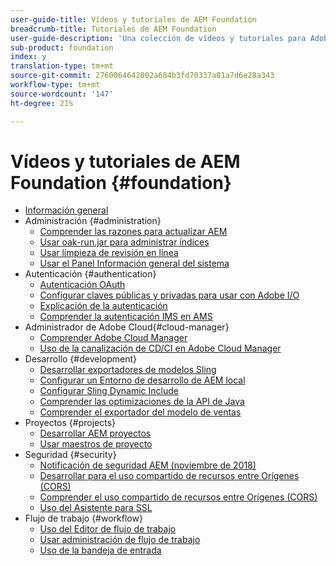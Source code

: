 ```yaml
---
user-guide-title: Vídeos y tutoriales de AEM Foundation
breadcrumb-title: Tutoriales de AEM Foundation
user-guide-description: 'Una colección de vídeos y tutoriales para Adobe Experience Manager Foundation. '
sub-product: foundation
index: y
translation-type: tm+mt
source-git-commit: 2760064642002a684b3fd70337a81a7d6e28a343
workflow-type: tm+mt
source-wordcount: '147'
ht-degree: 21%

---
```



# Vídeos y tutoriales de AEM Foundation {#foundation}

+ [Información general](./overview.md)
+ Administración {#administration}
   + [Comprender las razones para actualizar AEM](./administration/understand-reasons-to-upgrade.md)
   + [Usar oak-run.jar para administrar índices](./administration/use-oak-run-jar-to-manage-indexes.md)
   + [Usar limpieza de revisión en línea](./administration/use-online-revision-clean-up.md)
   + [Usar el Panel Información general del sistema](./administration/use-the-system-overview-dashboard.md)
+ Autenticación {#authentication}
   + [Autenticación OAuth](authentication/oauth-code-sample-develop.md)
   + [Configurar claves públicas y privadas para usar con Adobe I/O](authentication/set-up-public-private-keys-for-use-with-aem-and-adobe-io.md)
   + [Explicación de la autenticación](authentication/authentication-support-article-understand.md)
   + [Comprender la autenticación IMS en AMS](authentication/adobe-ims-authentication-technical-video-understand.md)
+ Administrador de Adobe Cloud{#cloud-manager}
   + [Comprender Adobe Cloud Manager](./cloud-manager/understand-cloud-manager-for-aem.md)
   + [Uso de la canalización de CD/CI en Adobe Cloud Manager](./cloud-manager/use-the-cicd-pipeline-in-cloud-manager-for-aem.md)
+ Desarrollo {#development}
   + [Desarrollar exportadores de modelos Sling](./development/develop-sling-model-exporter.md)
   + [Configurar un Entorno de desarrollo de AEM local](./development/set-up-a-local-aem-development-environment.md)
   + [Configurar Sling Dynamic Include](./development/set-up-sling-dynamic-include.md)
   + [Comprender las optimizaciones de la API de Java](./development/understand-java-api-best-practices.md)
   + [Comprender el exportador del modelo de ventas](./development/understand-sling-model-exporter.md)
+ Proyectos {#projects}
   + [Desarrollar AEM proyectos](./projects/develop-aem-projects.md)
   + [Usar maestros de proyecto](./projects/use-project-masters.md)
+ Seguridad {#security}
   + [Notificación de seguridad AEM (noviembre de 2018)](./security/aem-security-notification-2018-11.md)
   + [Desarrollar para el uso compartido de recursos entre Orígenes (CORS)](./security/develop-for-cross-origin-resource-sharing.md)
   + [Comprender el uso compartido de recursos entre Orígenes (CORS)](./security/understand-cross-origin-resource-sharing.md)
   + [Uso del Asistente para SSL](./security/use-the-ssl-wizard.md)
+ Flujo de trabajo {#workflow}
   + [Uso del Editor de flujo de trabajo](./workflow/use-the-workflow-editor.md)
   + [Usar administración de flujo de trabajo](./workflow/use-workflow-management.md)
   + [Uso de la bandeja de entrada](./workflow/use-the-inbox.md)

